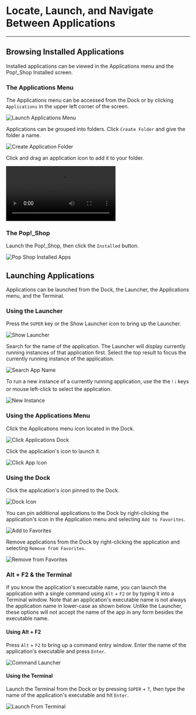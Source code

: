 <!--Sources
Pop Training Guide (Google doc)
https://support.system76.com/articles/pop-basics/

-->
# Locate, Launch, and Navigate Between Applications

---

## Browsing Installed Applications

Installed applications can be viewed in the Applications menu and the Pop!\_Shop Installed screen.

### The Applications Menu

The Applications menu can be accessed from the Dock or by clicking `Applications` in the upper left corner of the screen.

![Launch Applications Menu](/images/locate-launch-applications/launch-applications-menus.png)

Applications can be grouped into folders. Click `Create Folder` and give the folder a name.

![Create Application Folder](/images/locate-launch-applications/create-application-folder.png)

Click and drag an application icon to add it to your folder.

<video autoplay loop>
    <source src="/images/locate-launch-applications/drag-application.webm" />
</video>

### The Pop!\_Shop

Launch the Pop!\_Shop, then click the `Installed` button.

![Pop Shop Installed Apps](/images/locate-launch-applications/pop-shop-installed-apps.png)

## Launching Applications

Applications can be launched from the Dock, the Launcher, the Applications menu, and the Terminal.

### Using the Launcher

Press the `SUPER` key or the Show Launcher icon to bring up the Launcher. <!--TODO: link to dedicated Launcher section-->

![Show Launcher](/images/locate-launch-applications/show-launcher.png)

Search for the name of the application. The Launcher will display currently running instances of that application first. Select the top result to focus the currently running instance of the application.

![Search App Name](/images/locate-launch-applications/search-app.png)

To run a new instance of a currently running application, use the the `🠑` `🠓` keys or mouse left-click to select the application.

![New Instance](/images/locate-launch-applications/new-instance.png)

### Using the Applications Menu

Click the Applications menu icon located in the Dock.

![Click Applications Dock](/images/locate-launch-applications/click-applications-dock.png)

Click the application's icon to launch it.

![Click App Icon](/images/locate-launch-applications/click-app-icon.png)

### Using the Dock

Click the application's icon pinned to the Dock.

![Dock Icon](/images/locate-launch-applications/dock-icon.png)

You can pin additional applications to the Dock by right-clicking the application's icon in the Application menu and selecting `Add to Favorites`.

![Add to Favorites](/images/locate-launch-applications/add-to-favorites.png)

Remove applications from the Dock by right-clicking the application and selecting `Remove from Favorites`.

![Remove from Favorites](/images/locate-launch-applications/remove-from-favorites.png)

### Alt + F2 & the Terminal

If you know the application's executable name, you can launch the application with a single command using `Alt` + `F2` or by typing it into a Terminal window. Note that an application's executable name is not always the application name in lower-case as shown below. Unlike the Launcher, these options will not accept the name of the app in any form besides the executable name.

#### Using Alt + F2

Press `Alt` + `F2` to bring up a command entry window. Enter the name of the application's executable and press `Enter`.

![Command Launcher](/images/locate-launch-applications/command-launcher.png)

#### Using the Terminal

Launch the Terminal from the Dock or by pressing `SUPER` + `T`, then type the name of the application's executable and hit `Enter`.

![Launch From Terminal](/images/locate-launch-applications/launch-from-terminal.png)

<!--This section to be completed when Configure Pop sections are completed
## Next Steps

- Install applications
- Designate specific applications to open specific files
- Configuring Dock settings
-->